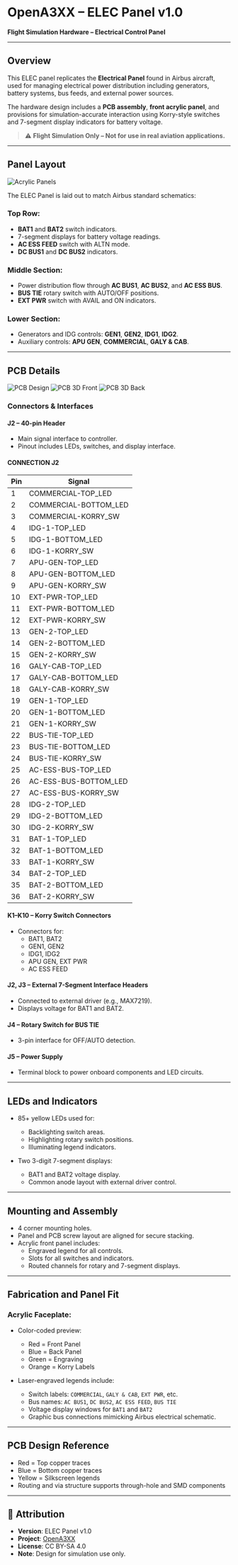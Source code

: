 # OpenA3XX – ELEC Panel v1.0  
**Flight Simulation Hardware – Electrical Control Panel**

---

## Overview

This ELEC panel replicates the **Electrical Panel** found in Airbus aircraft, used for managing electrical power distribution including generators, battery systems, bus feeds, and external power sources.

The hardware design includes a **PCB assembly**, **front acrylic panel**, and provisions for simulation-accurate interaction using Korry-style switches and 7-segment display indicators for battery voltage.

> ⚠️ **Flight Simulation Only – Not for use in real aviation applications.**

---

## Panel Layout

![Acrylic Panels](./img/acrylic-panels.png)

The ELEC Panel is laid out to match Airbus standard schematics:

### Top Row:
- **BAT1** and **BAT2** switch indicators.
- 7-segment displays for battery voltage readings.
- **AC ESS FEED** switch with ALTN mode.
- **DC BUS1** and **DC BUS2** indicators.

### Middle Section:
- Power distribution flow through **AC BUS1**, **AC BUS2**, and **AC ESS BUS**.
- **BUS TIE** rotary switch with AUTO/OFF positions.
- **EXT PWR** switch with AVAIL and ON indicators.

### Lower Section:
- Generators and IDG controls: **GEN1**, **GEN2**, **IDG1**, **IDG2**.
- Auxiliary controls: **APU GEN**, **COMMERCIAL**, **GALY & CAB**.

---

## PCB Details

![PCB Design](./img/pcb-design.png)
![PCB 3D Front](./img/pcb-3d-front.png)
![PCB 3D Back](./img/pcb-3d-back.png)

### Connectors & Interfaces

#### J2 – 40-pin Header
- Main signal interface to controller.
- Pinout includes LEDs, switches, and display interface.


#### CONNECTION J2
| Pin | Signal                  |
|-----|-------------------------|
| 1   | COMMERCIAL-TOP_LED      |
| 2   | COMMERCIAL-BOTTOM_LED   |
| 3   | COMMERCIAL-KORRY_SW     |
| 4   | IDG-1-TOP_LED           |
| 5   | IDG-1-BOTTOM_LED        |
| 6   | IDG-1-KORRY_SW          |
| 7   | APU-GEN-TOP_LED         |
| 8   | APU-GEN-BOTTOM_LED      |
| 9   | APU-GEN-KORRY_SW        |
| 10  | EXT-PWR-TOP_LED         |
| 11  | EXT-PWR-BOTTOM_LED      |
| 12  | EXT-PWR-KORRY_SW        |
| 13  | GEN-2-TOP_LED           |
| 14  | GEN-2-BOTTOM_LED        |
| 15  | GEN-2-KORRY_SW          |
| 16  | GALY-CAB-TOP_LED        |
| 17  | GALY-CAB-BOTTOM_LED     |
| 18  | GALY-CAB-KORRY_SW       |
| 19  | GEN-1-TOP_LED           |
| 20  | GEN-1-BOTTOM_LED        |
| 21  | GEN-1-KORRY_SW          |
| 22  | BUS-TIE-TOP_LED         |
| 23  | BUS-TIE-BOTTOM_LED      |
| 24  | BUS-TIE-KORRY_SW        |
| 25  | AC-ESS-BUS-TOP_LED      |
| 26  | AC-ESS-BUS-BOTTOM_LED   |
| 27  | AC-ESS-BUS-KORRY_SW     |
| 28  | IDG-2-TOP_LED           |
| 29  | IDG-2-BOTTOM_LED        |
| 30  | IDG-2-KORRY_SW          |
| 31  | BAT-1-TOP_LED           |
| 32  | BAT-1-BOTTOM_LED        |
| 33  | BAT-1-KORRY_SW          |
| 34  | BAT-2-TOP_LED           |
| 35  | BAT-2-BOTTOM_LED        |
| 36  | BAT-2-KORRY_SW          |


#### K1–K10 – Korry Switch Connectors
- Connectors for:
  - BAT1, BAT2
  - GEN1, GEN2
  - IDG1, IDG2
  - APU GEN, EXT PWR
  - AC ESS FEED

#### J2, J3 – External 7-Segment Interface Headers
- Connected to external driver (e.g., MAX7219).
- Displays voltage for BAT1 and BAT2.

#### J4 – Rotary Switch for BUS TIE
- 3-pin interface for OFF/AUTO detection.

#### J5 – Power Supply
- Terminal block to power onboard components and LED circuits.

---

## LEDs and Indicators

- 85+ yellow LEDs used for:
  - Backlighting switch areas.
  - Highlighting rotary switch positions.
  - Illuminating legend indicators.

- Two 3-digit 7-segment displays:
  - BAT1 and BAT2 voltage display.
  - Common anode layout with external driver control.

---

## Mounting and Assembly

- 4 corner mounting holes.
- Panel and PCB screw layout are aligned for secure stacking.
- Acrylic front panel includes:
  - Engraved legend for all controls.
  - Slots for all switches and indicators.
  - Routed channels for rotary and 7-segment displays.

---

## Fabrication and Panel Fit

### Acrylic Faceplate:
- Color-coded preview:
  - Red = Front Panel  
  - Blue = Back Panel  
  - Green = Engraving  
  - Orange = Korry Labels

- Laser-engraved legends include:
  - Switch labels: `COMMERCIAL`, `GALY & CAB`, `EXT PWR`, etc.
  - Bus names: `AC BUS1`, `DC BUS2`, `AC ESS FEED`, `BUS TIE`
  - Voltage display windows for `BAT1` and `BAT2`
  - Graphic bus connections mimicking Airbus electrical schematic.

---

## PCB Design Reference

- Red = Top copper traces  
- Blue = Bottom copper traces  
- Yellow = Silkscreen legends  
- Routing and via structure supports through-hole and SMD components

---

## 🔗 Attribution

- **Version**: ELEC Panel v1.0  
- **Project**: [OpenA3XX](https://www.github.com/OpenA3XX)  
- **License**: CC BY-SA 4.0  
- **Note**: Design for simulation use only.